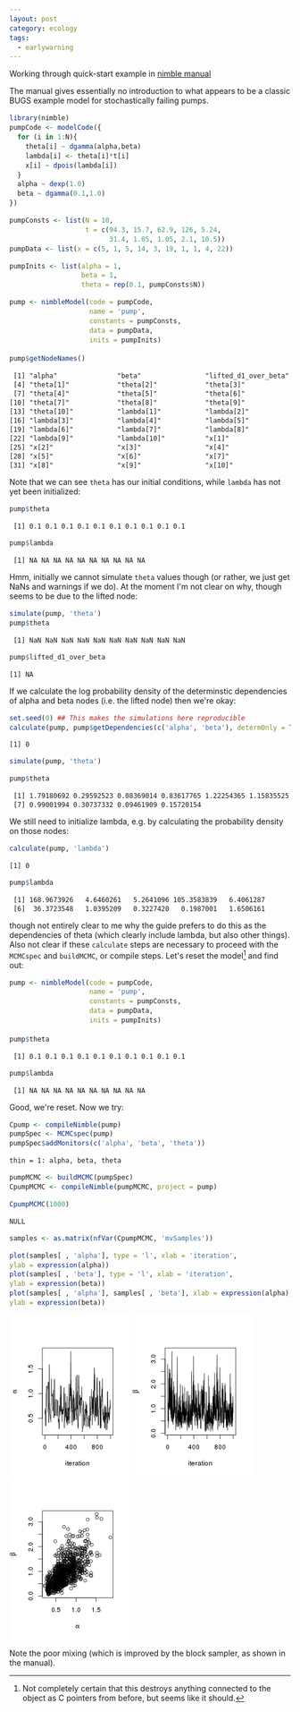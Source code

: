 ```yaml
---
layout: post
category: ecology
tags:
  - earlywarning
---
```



Working through quick-start example in [nimble manual](http://r-nimble.org/manuals/NimbleUserManual.pdf)




The manual gives essentially no introduction to what appears to be a classic BUGS example model for stochastically failing pumps.  


```r
library(nimble)
pumpCode <- modelCode({
  for (i in 1:N){
    theta[i] ~ dgamma(alpha,beta)
    lambda[i] <- theta[i]*t[i]
    x[i] ~ dpois(lambda[i])
  }
  alpha ~ dexp(1.0)
  beta ~ dgamma(0.1,1.0)
})
```


```r
pumpConsts <- list(N = 10, 
                   t = c(94.3, 15.7, 62.9, 126, 5.24,
                         31.4, 1.05, 1.05, 2.1, 10.5))
pumpData <- list(x = c(5, 1, 5, 14, 3, 19, 1, 1, 4, 22))
```


```r
pumpInits <- list(alpha = 1, 
                  beta = 1,
                  theta = rep(0.1, pumpConsts$N))
```



```r
pump <- nimbleModel(code = pumpCode, 
                    name = 'pump', 
                    constants = pumpConsts,
                    data = pumpData, 
                    inits = pumpInits)

pump$getNodeNames()
```

```
 [1] "alpha"               "beta"                "lifted_d1_over_beta"
 [4] "theta[1]"            "theta[2]"            "theta[3]"           
 [7] "theta[4]"            "theta[5]"            "theta[6]"           
[10] "theta[7]"            "theta[8]"            "theta[9]"           
[13] "theta[10]"           "lambda[1]"           "lambda[2]"          
[16] "lambda[3]"           "lambda[4]"           "lambda[5]"          
[19] "lambda[6]"           "lambda[7]"           "lambda[8]"          
[22] "lambda[9]"           "lambda[10]"          "x[1]"               
[25] "x[2]"                "x[3]"                "x[4]"               
[28] "x[5]"                "x[6]"                "x[7]"               
[31] "x[8]"                "x[9]"                "x[10]"              
```

Note that we can see `theta` has our initial conditions, while `lambda` has not yet been initialized:


```r
pump$theta
```

```
 [1] 0.1 0.1 0.1 0.1 0.1 0.1 0.1 0.1 0.1 0.1
```

```r
pump$lambda
```

```
 [1] NA NA NA NA NA NA NA NA NA NA
```

Hmm, initially we cannot simulate `theta` values though (or rather, we just get NaNs and warnings if we do). At the moment I'm not clear on why, though seems to be due to the lifted node:


```r
simulate(pump, 'theta')
pump$theta
```

```
 [1] NaN NaN NaN NaN NaN NaN NaN NaN NaN NaN
```


```r
pump$lifted_d1_over_beta
```

```
[1] NA
```



If we calculate the log probability density of the determinstic dependencies of alpha and beta nodes (i.e. the lifted node) then we're okay: 


```r
set.seed(0) ## This makes the simulations here reproducible
calculate(pump, pump$getDependencies(c('alpha', 'beta'), determOnly = TRUE))
```

```
[1] 0
```

```r
simulate(pump, 'theta')
```


```r
pump$theta
```

```
 [1] 1.79180692 0.29592523 0.08369014 0.83617765 1.22254365 1.15835525
 [7] 0.99001994 0.30737332 0.09461909 0.15720154
```

We still need to initialize lambda, e.g. by calculating the probability density on those nodes:


```r
calculate(pump, 'lambda')
```

```
[1] 0
```

```r
pump$lambda
```

```
 [1] 168.9673926   4.6460261   5.2641096 105.3583839   6.4061287
 [6]  36.3723548   1.0395209   0.3227420   0.1987001   1.6506161
```

though not entirely clear to me why the guide prefers to do this as the dependencies of theta (which clearly include lambda, but also other things).  Also not clear if these `calculate` steps are necessary to proceed with the `MCMCspec` and `buildMCMC`, or compile steps.  Let's reset the model[^1] and find out:

[^1]: Not completely certain that this destroys anything connected to the object as C pointers from before, but seems like it should. 


```r
pump <- nimbleModel(code = pumpCode, 
                    name = 'pump', 
                    constants = pumpConsts,
                    data = pumpData, 
                    inits = pumpInits)

pump$theta
```

```
 [1] 0.1 0.1 0.1 0.1 0.1 0.1 0.1 0.1 0.1 0.1
```

```r
pump$lambda
```

```
 [1] NA NA NA NA NA NA NA NA NA NA
```


Good, we're reset. Now we try:


```r
Cpump <- compileNimble(pump)
pumpSpec <- MCMCspec(pump)
pumpSpec$addMonitors(c('alpha', 'beta', 'theta'))
```

```
thin = 1: alpha, beta, theta
```



```r
pumpMCMC <- buildMCMC(pumpSpec)
CpumpMCMC <- compileNimble(pumpMCMC, project = pump)
```


```r
CpumpMCMC(1000)
```

```
NULL
```

```r
samples <- as.matrix(nfVar(CpumpMCMC, 'mvSamples'))
```


```r
plot(samples[ , 'alpha'], type = 'l', xlab = 'iteration',
ylab = expression(alpha))
plot(samples[ , 'beta'], type = 'l', xlab = 'iteration',
ylab = expression(beta))
plot(samples[ , 'alpha'], samples[ , 'beta'], xlab = expression(alpha),
ylab = expression(beta))
```

![plot of chunk unnamed-chunk-15](/assets/figures/posts/2014-12-03-nimble-explore/unnamed-chunk-15-1.png) ![plot of chunk unnamed-chunk-15](/assets/figures/posts/2014-12-03-nimble-explore/unnamed-chunk-15-2.png) ![plot of chunk unnamed-chunk-15](/assets/figures/posts/2014-12-03-nimble-explore/unnamed-chunk-15-3.png) 

Note the poor mixing (which is improved by the block sampler, as shown in the manual).


